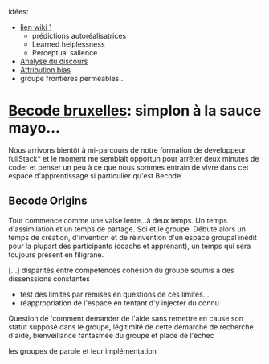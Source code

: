 idées:
- [lien wiki 1](https://en.wikipedia.org/wiki/Attribution_(psychology)#Learned_helplessness)
  - prédictions autoréalisatrices
  - Learned helplessness
  - Perceptual salience
- [Analyse du discours](https://en.wikipedia.org/wiki/Discourse_analysis)
- [Attribution bias](https://en.wikipedia.org/wiki/Attribution_bias)
- groupe frontières perméables...
 
# [Becode bruxelles](http://register.becode.org/): simplon à la sauce mayo...


Nous arrivons bientôt à mi-parcours de notre formation de developpeur fullStack* 
et le moment me semblait opportun pour arrêter deux minutes de coder et penser un peu
à ce que nous sommes entrain de vivre dans cet espace d'apprentissage si particulier 
qu'est Becode.

## Becode Origins

Tout commence comme une valse lente...à deux temps. Un temps d'assimilation et un temps de partage. Soi et le groupe.
Débute alors un temps de création, d'invention et de réinvention d'un espace groupal inédit pour la plupart des 
participants (coachs et apprenant), un temps qui sera toujours présent en filigrane. 


[...]
disparités entre compétences
cohésion du groupe soumis à des dissenssions constantes
 - test des limites par remises en questions de ces limites...
 - réappropriation de l'espace en tentant d'y injecter du connu
 
Question de 'comment demander de l'aide sans remettre en cause son statut supposé dans le groupe, légitimité de cette démarche de recherche d'aide, bienveillance fantasmée du groupe et place de l'échec

les groupes de parole et leur implémentation



